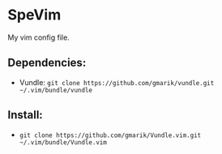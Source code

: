 SpeVim
======

My vim config file.

Dependencies:
-------------

* Vundle: `git clone https://github.com/gmarik/vundle.git ~/.vim/bundle/vundle`

Install:
-------------

- `git clone https://github.com/gmarik/Vundle.vim.git ~/.vim/bundle/Vundle.vim`
